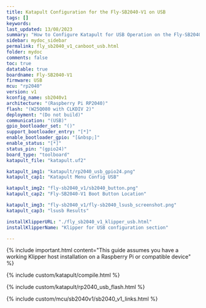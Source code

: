 ```yaml
---
title: Katapult Configuration for the Fly-SB2040-V1 on USB
tags: []
keywords: 
last_updated: 13/08/2023
summary: "How to Configure Katapult for USB Operation on the Fly-SB2040-V1"
sidebar: mydoc_sidebar
permalink: fly_sb2040_v1_canboot_usb.html
folder: mydoc
comments: false
toc: true
datatable: true
boardname: Fly-SB2040-V1
firmware: USB
mcu: "rp2040"
version: v1
kconfig_name: sb2040v1
architecture: "(Raspberry Pi RP2040)"
flash: "(W25Q080 with CLKDIV 2)"
deployment: "(Do not build)"
communication: "(USB)"
gpio_bootloader_set: "()"
support_bootloader_entry: "[*]"
enable_bootloader_gpio: "[&nbsp;]"
enable_status: "[*]"
status_pin: "(gpio24)"
board_type: "toolboard"
katapult_file: "katapult.uf2"

katapult_img1: "katapult/rp2040_usb_gpio24.png"
katapult_cap1: "Katapult Menu Config USB"

katapult_img2: "fly-sb2040_v1/sb2040_button.png"
katapult_cap2: "Fly-SB2040-V1 Boot Button Location"

katapult_img3: "fly-sb2040_v1/fly-sb2040_lsusb_screenshot.png"
katapult_cap3: "lsusb Results"

installKlipperURL: "./fly_sb2040_v1_klipper_usb.html"
installKlipperName: "Klipper for USB configuration section"

---
```

{% include important.html content="This guide assumes you have a working Klipper host installation on a Raspberry Pi or compatible device" %}

{% include custom/katapult/compile.html %}

{% include custom/katapult/rp2040_usb_flash.html %}

{% include custom/mcu/sb2040v1/sb2040_v1_links.html %}
